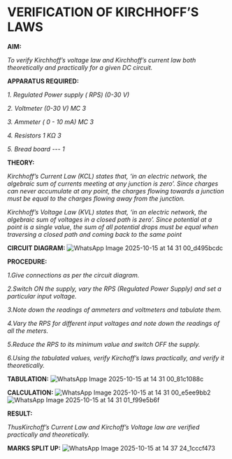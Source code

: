 # VERIFICATION OF KIRCHHOFF’S LAWS

**AIM:**

*To verify Kirchhoff’s voltage law and Kirchhoff’s current law both theoretically and practically for a given DC circuit.*

**APPARATUS REQUIRED:**

*1.	Regulated Power supply ( RPS)	(0-30 V)*
   
*2.	Voltmeter	(0-30 V) MC	3*
   
*3.	Ammeter	( 0 - 10 mA) MC	3*
   
*4.	Resistors	1 KΩ	3*

*5.	Bread board	---	1*

**THEORY:**

*Kirchhoff’s Current Law (KCL) states that, ‘in an electric network, the algebraic sum of currents meeting at any junction is zero’. Since charges can never accumulate at any point, the charges flowing towards a junction must be equal to the charges flowing away from the junction.*

*Kirchhoff’s Voltage Law (KVL) states that, ‘in an electric network, the algebraic sum of voltages in a closed path is zero’. Since potential at a point is a single value, the sum of all potential drops must be equal when traversing a closed path and coming back to the same point*

**CIRCUIT DIAGRAM:**
![WhatsApp Image 2025-10-15 at 14 31 00_d495bcdc](https://github.com/user-attachments/assets/777d45cf-e378-48bc-99a4-71f26ddef6c7)

**PROCEDURE:**

 *1.Give connections as per the circuit diagram.*

 *2.Switch ON the supply, vary the RPS (Regulated Power Supply) and set a particular input voltage.*
	
 *3.Note down the readings of ammeters and voltmeters and tabulate them.*
	
 *4.Vary the RPS for different input voltages and note down the readings of all the meters.*

 *5.Reduce the RPS to its minimum value and switch OFF the supply.*
  
 *6.Using the tabulated values, verify Kirchoff’s laws practically, and verify it theoretically.*


**TABULATION:**
![WhatsApp Image 2025-10-15 at 14 31 00_81c1088c](https://github.com/user-attachments/assets/5afe479c-166b-4d8b-ba6a-1d787dc5981d)

**CALCULATION:**
![WhatsApp Image 2025-10-15 at 14 31 00_e5ee9bb2](https://github.com/user-attachments/assets/b279654c-5ede-4dc7-921a-ea8860a26db6)
![WhatsApp Image 2025-10-15 at 14 31 01_f99e5b6f](https://github.com/user-attachments/assets/7a0f3376-947b-44c8-b89b-118564f2c5a8)


**RESULT:**

*ThusKirchoff’s Current Law and Kirchoff’s Voltage law are verified practically and theoretically.*

**MARKS SPLIT UP:**
![WhatsApp Image 2025-10-15 at 14 37 24_1cccf473](https://github.com/user-attachments/assets/ccf3ff4e-42c2-47c1-9be7-93300586b35f)


